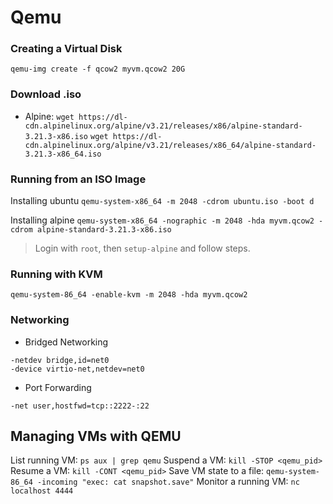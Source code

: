 # Qemu 


### Creating a Virtual Disk

`qemu-img create -f qcow2 myvm.qcow2 20G`


### Download .iso

- Alpine: 
`wget https://dl-cdn.alpinelinux.org/alpine/v3.21/releases/x86/alpine-standard-3.21.3-x86.iso`
`wget https://dl-cdn.alpinelinux.org/alpine/v3.21/releases/x86_64/alpine-standard-3.21.3-x86_64.iso`


### Running from  an ISO Image

Installing ubuntu
`qemu-system-x86_64 -m 2048 -cdrom ubuntu.iso -boot d`

Installing alpine
`qemu-system-x86_64 -nographic -m 2048 -hda myvm.qcow2 -cdrom alpine-standard-3.21.3-x86.iso`
> Login with `root`, then `setup-alpine` and follow steps.

### Running with KVM

`qemu-system-86_64 -enable-kvm -m 2048 -hda myvm.qcow2`

### Networking

- Bridged Networking

```
-netdev bridge,id=net0
-device virtio-net,netdev=net0
```

- Port Forwarding
```
-net user,hostfwd=tcp::2222-:22
```

## Managing VMs with QEMU

List running VM: `ps aux | grep qemu`
Suspend a VM: `kill -STOP <qemu_pid>`
Resume a VM: `kill -CONT <qemu_pid>`
Save VM state to a file: `qemu-system-86_64 -incoming "exec: cat snapshot.save"`
Monitor a running VM: `nc localhost 4444`

